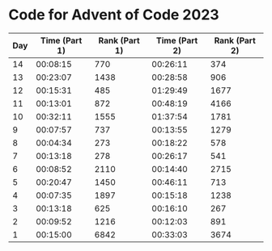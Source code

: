 # Code for Advent of Code 2023
| Day | Time (Part 1) | Rank (Part 1) | Time (Part 2) | Rank (Part 2) |
|-----|---------------|---------------|---------------|---------------|
| 14  |    00:08:15   |      770      |    00:26:11   |      374      |
| 13  |    00:23:07   |     1438      |    00:28:58   |      906      |
| 12  |    00:15:31   |      485      |    01:29:49   |     1677      |
| 11  |    00:13:01   |      872      |    00:48:19   |     4166      |
| 10  |    00:32:11   |     1555      |    01:37:54   |     1781      |
|  9  |    00:07:57   |      737      |    00:13:55   |     1279      |
|  8  |    00:04:34   |      273      |    00:18:22   |      578      |
|  7  |    00:13:18   |      278      |    00:26:17   |      541      |
|  6  |    00:08:52   |     2110      |    00:14:40   |     2715      |
|  5  |    00:20:47   |     1450      |    00:46:11   |      713      |
|  4  |    00:07:35   |     1897      |    00:15:18   |     1238      |
|  3  |    00:13:18   |      625      |    00:16:10   |      267      |
|  2  |    00:09:52   |     1216      |    00:12:03   |      891      |
|  1  |    00:15:00   |     6842      |    00:33:03   |     3674      |



